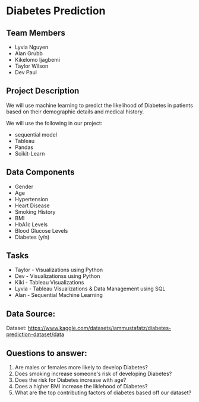# Diabetes Prediction 

## Team Members
- Lyvia Nguyen
- Alan Grubb
- Kikelomo Ijagbemi
- Taylor Wilson
- Dev Paul

## Project Description
We will use machine learning to predict the likelihood of Diabetes in patients based on their demographic details and medical history. 

We will use the following in our project:
- sequential model
- Tableau
- Pandas
- Scikit-Learn

## Data Components
- Gender
- Age
- Hypertension
- Heart Disease
- Smoking History
- BMI
- HbA1c Levels
- Blood Glucose Levels
- Diabetes (y/n)

## Tasks
- Taylor - Visualizations using Python
- Dev - Visualizationss using Python
- Kiki - Tableau Visualizations
- Lyvia - Tableau Visualizations & Data Management using SQL
- Alan - Sequential Machine Learning

## Data Source:
Dataset: https://www.kaggle.com/datasets/iammustafatz/diabetes-prediction-dataset/data
  
## Questions to answer:
1. Are males or females more likely to develop Diabetes?
2. Does smoking increase someone's risk of developing Diabetes?
3. Does the risk for Diabetes increase with age?
4. Does a higher BMI increase the liklehood of Diabetes?
5. What are the top contributing factors of diabetes based off our dataset?


